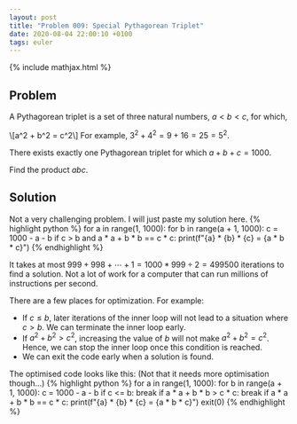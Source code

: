 ```yaml
---
layout: post
title: "Problem 009: Special Pythagorean Triplet"
date: 2020-08-04 22:00:10 +0100
tags: euler
---
```

{% include mathjax.html %}
## Problem
A Pythagorean triplet is a set of three natural numbers, $a < b < c$, for which,

\\\[a^2 + b^2 = c^2\\\]
For example, $3^2 + 4^2 = 9 + 16 = 25 = 5^2$.

There exists exactly one Pythagorean triplet for which $a + b + c = 1000$.

Find the product $abc$.

## Solution
Not a very challenging problem. I will just paste my solution here.
{% highlight python %}
for a in range(1, 1000):
    for b in range(a + 1, 1000):
        c = 1000 - a - b
        if c > b and a * a + b * b == c * c:
            print(f"{a} * {b} * {c} = {a * b * c}")
{% endhighlight %}

It takes at most $999 + 998 + \cdots + 1 = 1000 * 999 \div 2 = 499500$ iterations to find a solution. Not a lot of work for a computer that can run millions of instructions per second.

There are a few places for optimization. For example:
* If $c \leq b$, later iterations of the inner loop will not lead to a situation where $c > b$. We can terminate the inner loop early.
* If $a^2 + b^2 > c^2$, increasing the value of $b$ will not make $a^2+b^2=c^2$. Hence, we can stop the inner loop once this condition is reached.
* We can exit the code early when a solution is found.

The optimised code looks like this: (Not that it needs more optimisation though...)
{% highlight python %}
for a in range(1, 1000):
    for b in range(a + 1, 1000):
        c = 1000 - a - b
        if c <= b:
            break
        if a * a + b * b > c * c:
            break
        if a * a + b * b == c * c:
            print(f"{a} * {b} * {c} = {a * b * c}")
            exit(0)
{% endhighlight %}